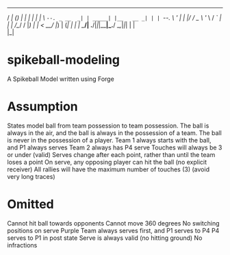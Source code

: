  _____       _          _           _ _ 
/  ___|     (_) |      | |         | | |
\ `--. _ __  _| | _____| |__   __ _| | |
 `--. \ '_ \| | |/ / _ \ '_ \ / _` | | |
/\__/ / |_) | |   <  __/ |_) | (_| | | |
\____/| .__/|_|_|\_\___|_.__/ \__,_|_|_|
      | |                               
      |_|                               

# spikeball-modeling
A Spikeball Model written using Forge

# Assumption
States model ball from team possession to team possession.  The ball is always in the air, and the ball is always in the possession of a team.  The ball is never in the possession of a player.
Team 1 always starts with the ball, and P1 always serves
Team 2 always has P4 serve
Touches will always be 3 or under (valid)
Serves change after each point, rather than until the team loses a point
On serve, any opposing player can hit the ball (no explicit receiver)
All rallies will have the maximum number of touches (3) (avoid very long traces)

# Omitted
Cannot hit ball towards opponents
Cannot move 360 degrees
No switching positions on serve
Purple Team always serves first, and P1 serves to P4
P4 serves to P1 in post state
Serve is always valid (no hitting ground)
No infractions

